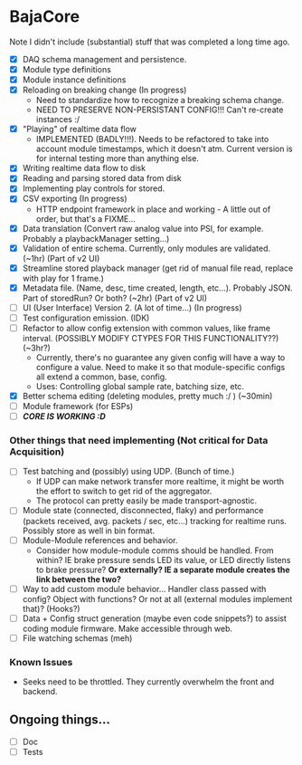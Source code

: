 # BajaCore

Note I didn't include (substantial) stuff that was completed a long time ago.

- [x] DAQ schema management and persistence.
- [x] Module type definitions
- [x] Module instance definitions
- [x] Reloading on breaking change (In progress)
    - Need to standardize how to recognize a breaking schema change.
    - NEED TO PRESERVE NON-PERSISTANT CONFIG!!! Can't re-create instances :/
- [x] "Playing" of realtime data flow
    - IMPLEMENTED (BADLY!!!). Needs to be refactored to take into account module timestamps, which it doesn't atm.
      Current version is for internal testing more than anything else.
- [x] Writing realtime data flow to disk
- [x] Reading and parsing stored data from disk
- [x] Implementing play controls for stored.
- [x] CSV exporting (In progress)
    - HTTP endpoint framework in place and working - A little out of order, but that's a FIXME...
- [x] Data translation (Convert raw analog value into PSI, for example. Probably a playbackManager setting...)
- [x] Validation of entire schema. Currently, only modules are validated. (~1hr) (Part of v2 UI)
- [x] Streamline stored playback manager (get rid of manual file read, replace with play for 1 frame.)
- [x] Metadata file. (Name, desc, time created, length, etc...). Probably JSON. Part of storedRun? Or both? (~2hr) (Part of v2 UI)
- [ ] UI (User Interface) Version 2. (A lot of time...) (In progress)
- [ ] Test configuration emission. (IDK)
- [ ] Refactor to allow config extension with common values, like frame interval. (POSSIBLY MODIFY CTYPES FOR THIS FUNCTIONALITY??) (~3hr?)
  - Currently, there's no guarantee any given config will have a way to configure a value. Need to make it so that module-specific configs all extend a common, base, config.
  - Uses: Controlling global sample rate, batching size, etc.
- [x] Better schema editing (deleting modules, pretty much :/ ) (~30min)
- [ ] Module framework (for ESPs)
- [ ] ___CORE IS WORKING :D___

### Other things that need implementing (Not critical for Data Acquisition)
- [ ] Test batching and (possibly) using UDP. (Bunch of time.)
  - If UDP can make network transfer more realtime, it might be worth the effort to switch to get rid of the aggregator.
  - The protocol can pretty easily be made transport-agnostic.
- [ ] Module state (connected, disconnected, flaky) and performance (packets received, avg. packets / sec, etc...)
  tracking for realtime runs. Possibly store as well in bin format.
- [ ] Module-Module references and behavior. 
  - Consider how module-module comms should be handled. From within? IE brake pressure sends LED its value, or LED directly listens to brake pressure? __Or externally? IE a separate module creates the link between the two?__
- [ ] Way to add custom module behavior... Handler class passed with config? Object with functions? Or not at all (external modules implement that)? (Hooks?)
- [ ] Data + Config struct generation (maybe even code snippets?) to assist coding module firmware. Make accessible through web.
- [ ] File watching schemas (meh)

### Known Issues
- Seeks need to be throttled. They currently overwhelm the front and backend.
## Ongoing things...

- [ ] Doc
- [ ] Tests
